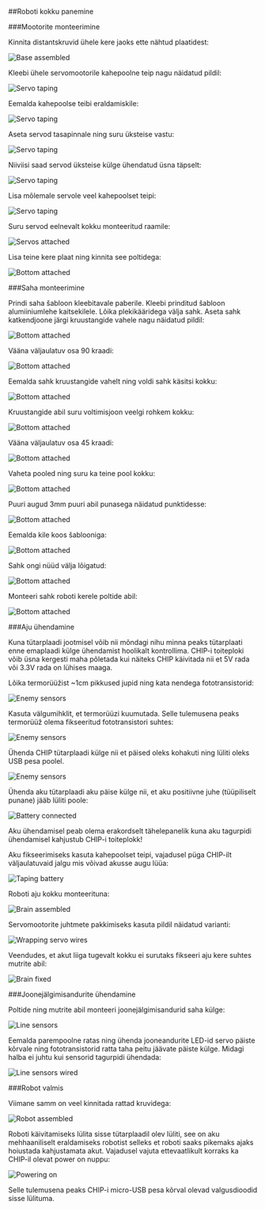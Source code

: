 ##Roboti kokku panemine

###Mootorite monteerimine

Kinnita distantskruvid ühele kere jaoks ette nähtud plaatidest:

![Base assembled](img/kit/10-base-assembled.jpg)

Kleebi ühele servomootorile kahepoolne teip nagu näidatud pildil:

![Servo taping](img/kit/11-servo-taping.jpg)

Eemalda kahepoolse teibi eraldamiskile:

![Servo taping](img/kit/13-servo-tape-peeling.jpg)

Aseta servod tasapinnale ning suru üksteise vastu:

![Servo taping](img/kit/14-servos-aligned.jpg)

Niiviisi saad servod üksteise külge ühendatud üsna täpselt:

![Servo taping](img/kit/15-servos-taped.jpg)

Lisa mõlemale servole veel kahepoolset teipi:

![Servo taping](img/kit/16-servos-tape-peeling.jpg)

Suru servod eelnevalt kokku monteeritud raamile:

![Servos attached](img/kit/17-servos-attached.jpg)

Lisa teine kere plaat ning kinnita see poltidega:

![Bottom attached](img/kit/18-bottom-attached.jpg)


###Saha monteerimine

Prindi saha šabloon kleebitavale paberile. Kleebi prinditud šabloon alumiiniumlehe kaitsekilele. Lõika plekikääridega välja sahk. Aseta sahk katkendjoone järgi kruustangide vahele nagu näidatud pildil:

![Bottom attached](img/kit/20-plow.jpg)

Vääna väljaulatuv osa 90 kraadi:

![Bottom attached](img/kit/21-plow.jpg)

Eemalda sahk kruustangide vahelt ning voldi sahk käsitsi kokku:

![Bottom attached](img/kit/22-plow.jpg)

Kruustangide abil suru voltimisjoon veelgi rohkem kokku:

![Bottom attached](img/kit/23-plow.jpg)

Vääna väljaulatuv osa 45 kraadi:

![Bottom attached](img/kit/24-plow.jpg)

Vaheta pooled ning suru ka teine pool kokku:

![Bottom attached](img/kit/25-plow.jpg)

Puuri augud 3mm puuri abil punasega näidatud punktidesse:

![Bottom attached](img/kit/26-plow.jpg)

Eemalda kile koos šablooniga:

![Bottom attached](img/kit/27-plow.jpg)

Sahk ongi nüüd välja lõigatud:

![Bottom attached](img/kit/28-plow.jpg)

Monteeri sahk roboti kerele poltide abil:

![Bottom attached](img/kit/29-plow.jpg)






###Aju ühendamine

Kuna tütarplaadi jootmisel võib nii mõndagi nihu minna peaks tütarplaati enne emaplaadi külge ühendamist hoolikalt kontrollima. CHIP-i toiteploki võib üsna kergesti maha põletada kui näiteks CHIP käivitada nii et 5V rada või 3.3V rada on lühises maaga.

Lõika termorüüžist ~1cm pikkused jupid ning kata nendega fototransistorid:

![Enemy sensors](img/kit/42-enemy-sensors-covered.jpg)

Kasuta välgumihklit, et termorüüzi kuumutada. Selle tulemusena peaks termorüüž olema fikseeritud fototransistori suhtes:

![Enemy sensors](img/kit/43-enemy-sensors-shrunk.jpg)

Ühenda CHIP tütarplaadi külge nii et päised oleks kohakuti ning lüliti oleks USB pesa poolel.

![Enemy sensors](img/kit/44-attaching-daughterboard.jpg)

Ühenda aku tütarplaadi aku päise külge nii, et aku positiivne juhe (tüüpiliselt punane) jääb lüliti poole:

![Battery connected](img/kit/45-battery-connected.jpg)

Aku ühendamisel peab olema erakordselt tähelepanelik kuna aku tagurpidi ühendamisel kahjustub CHIP-i toiteplokk!

Aku fikseerimiseks kasuta kahepoolset teipi, vajadusel püga CHIP-ilt väljaulatuvaid jalgu mis võivad akusse augu lüüa:

![Taping battery](img/kit/47-taping-battery.jpg)

Roboti aju kokku monteerituna:

![Brain assembled](img/kit/48-brain-assembled.jpg)

Servomootorite juhtmete pakkimiseks kasuta pildil näidatud varianti:

![Wrapping servo wires](img/kit/50-wrapping-servo-wires.jpg)

Veendudes, et akut liiga tugevalt kokku ei surutaks fikseeri aju kere suhtes mutrite abil:

![Brain fixed](img/kit/52-brain-fixed.jpg)


###Joonejälgimisandurite ühendamine

Poltide ning mutrite abil monteeri joonejälgimisandurid saha külge:

![Line sensors](img/kit/31-line-sensors-attached.jpg)

Eemalda parempoolne ratas ning ühenda jooneandurite LED-id servo päiste kõrvale ning fototransistorid ratta taha peitu jäävate päiste külge. Midagi halba ei juhtu kui sensorid tagurpidi ühendada:

![Line sensors wired](img/kit/53-line-sensors-wired.jpg)


###Robot valmis

Viimane samm on veel kinnitada rattad kruvidega:

![Robot assembled](img/kit/60-robot-assembled.jpg)

Roboti käivitamiseks lülita sisse tütarplaadil olev lüliti, see on aku mehhaaniliselt eraldamiseks robotist selleks et roboti saaks pikemaks ajaks hoiustada kahjustamata akut. Vajadusel vajuta ettevaatlikult korraks ka CHIP-il olevat power on nuppu:

![Powering on](img/kit/61-powering-on.jpg)

Selle tulemusena peaks CHIP-i micro-USB pesa kõrval olevad valgusdioodid sisse lülituma.
